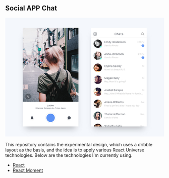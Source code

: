 ## Social APP Chat
![thumb do projeto](https://github.com/allefbr/social-app-chat/blob/master/social_chat.jpg)

This repository contains the experimental design, which uses a dribble layout as the basis, and the idea is to apply various React Universe technologies. Below are the technologies I'm currently using.

 - [React](https://reactjs.org/) 
 - [React   Moment](https://www.npmjs.com/package/react-moment)
